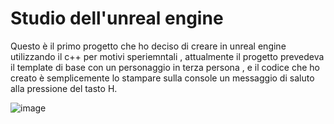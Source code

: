 # Studio dell'unreal engine 
Questo è il primo progetto che ho deciso di creare in unreal engine utilizzando il c++ per motivi speriemntali ,
attualmente il progetto prevedeva il template di base con un personaggio in terza persona ,
e il codice che ho creato è semplicemente lo stampare sulla console un messaggio di saluto alla pressione del tasto H.

![image](https://github.com/user-attachments/assets/182495d9-e719-4368-b04e-8aa0711df8bc)
